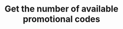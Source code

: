 ---
title: Get the number of available promotional codes
excerpt: The method returns the number of available promo codes.
api:
  file: yespoio.json
  operationId: getPromocodesCount
deprecated: false
hidden: false
metadata:
  title: ''
  description: ''
  robots: index
next:
  description: ''
---